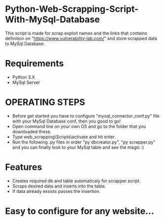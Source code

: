 # Python-Web-Scrapping-Script-With-MySql-Database

 This script is made for scrap exploit names and the links that contains definition on "https://www.vulnerability-lab.com/" and store scrapped data to MySql Database.
 
# Requirements
- Python 3.X
- MySql Server
 
# OPERATING STEPS
- Before get started you have to configure "mysql_connector_conf.py" file with your MySql Database conf, then you good to go!
- Open command line on your own OS and go to the folder that you downloaded these.
- Type web_scrapping\Scripts\activate and hit enter.
- Run the following .py files in order "py dbcreator.py", "py scrapper.py" and you can finally look to your MySql table and see the magic :)

# Features
- Creates required db and table automaticaly for scrapper script.
- Scraps desired data and inserts into the table.
- If data already exsists passes the insertion.

# Easy to configure for any website...
